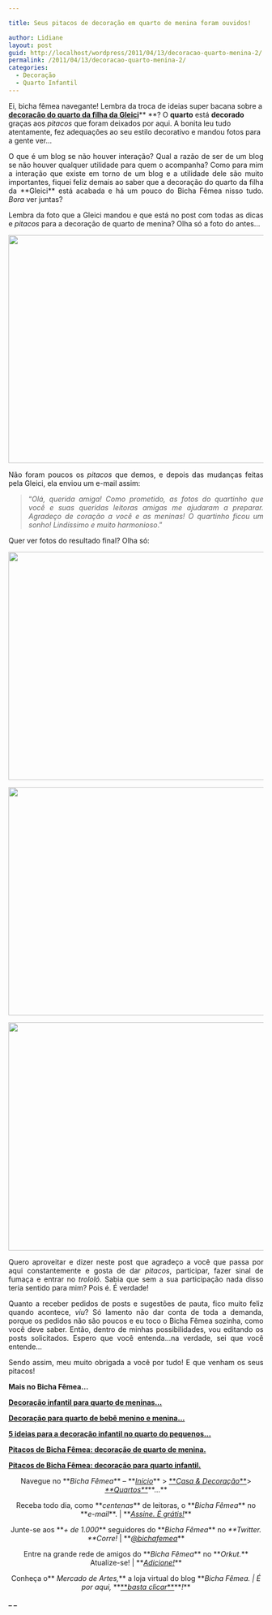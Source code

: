 ```yaml
---

title: Seus pitacos de decoração em quarto de menina foram ouvidos!

author: Lidiane
layout: post
guid: http://localhost/wordpress/2011/04/13/decoracao-quarto-menina-2/
permalink: /2011/04/13/decoracao-quarto-menina-2/
categories:
  - Decoração
  - Quarto Infantil
---
```

Ei, bicha fêmea navegante! Lembra da troca de ideias super bacana sobre a **[decoração do quarto da filha da Gleici](http://www.trololodemulher.com.br/2011/02/02/decoracao-quarto-menina/)**** **? O **quarto** está **decorado** graças aos _pitacos_ que foram deixados por aqui. A bonita leu tudo atentamente, fez adequações ao seu estilo decorativo e mandou fotos para a gente ver…

<p style="text-align: justify;">
  O que é um blog se não houver interação? Qual a razão de ser de um blog se não houver qualquer utilidade para quem o acompanha? Como para mim a interação que existe em torno de um blog e a utilidade dele são muito importantes, fiquei feliz demais ao saber que a decoração do quarto da filha da **Gleici** está acabada e há um pouco do Bicha Fêmea nisso tudo. <em>Bora</em> ver juntas?
</p>

<!--more-->

<p style="text-align: justify;">
  Lembra da foto que a Gleici mandou e que está no post com todas as dicas e <em>pitacos</em> para a decoração de quarto de menina? Olha só a foto do antes…
</p>

<p style="text-align: center;">
  <a href="http://www.trololodemulher.com.br/blog/wp-content/uploads/2011/04/quarto-de-menina.jpg"><img class="alignnone size-full wp-image-6228" title="quarto de menina" src="http://www.trololodemulher.com.br/blog/wp-content/uploads/2011/04/quarto-de-menina.jpg" alt="" width="600" height="450" /></a>
</p>

<p style="text-align: justify;">
  Não foram poucos os<em> pitacos</em> que demos, e depois das mudanças feitas pela Gleici, ela enviou um e-mail assim:
</p>

<blockquote style="text-align: justify;">
  <p>
    “<em>Olá, querida amiga! Como prometido, as fotos do quartinho que você e suas queridas leitoras amigas me ajudaram a preparar. Agradeço de coração a você e as meninas! O quartinho ficou um sonho! Lindíssimo e muito harmonioso</em>.”
  </p>
</blockquote>

<p style="text-align: justify;">
  Quer ver fotos do resultado final? Olha só:
</p>

<p style="text-align: center;">
  <a href="http://www.trololodemulher.com.br/blog/wp-content/uploads/2011/04/quarto-de-menina1.jpg"><img class="alignnone size-full wp-image-6229" title="quarto de menina" src="http://www.trololodemulher.com.br/blog/wp-content/uploads/2011/04/quarto-de-menina1.jpg" alt="" width="600" height="450" /></a>
</p>

<p style="text-align: center;">
  <a href="http://www.trololodemulher.com.br/blog/wp-content/uploads/2011/04/quarto-de-menina2.jpg"><img class="alignnone size-full wp-image-6230" title="quarto de menina[2]" src="http://www.trololodemulher.com.br/blog/wp-content/uploads/2011/04/quarto-de-menina2.jpg" alt="" width="600" height="450" /></a>
</p>

<p style="text-align: center;">
  <a href="http://www.trololodemulher.com.br/blog/wp-content/uploads/2011/04/quarto-de-menina3.jpg"><img class="alignnone size-full wp-image-6231" title="quarto de menina[3]" src="http://www.trololodemulher.com.br/blog/wp-content/uploads/2011/04/quarto-de-menina3.jpg" alt="" width="600" height="450" /></a>
</p>

<p style="text-align: justify;">
  Quero aproveitar e dizer neste post que agradeço a você que passa por aqui constantemente e gosta de dar <em>pitacos</em>, participar, fazer sinal de fumaça e entrar no<em> trololó</em>. Sabia que sem a sua participação nada disso teria sentido para mim? Pois é. É verdade!
</p>

<p style="text-align: justify;">
  Quanto a receber pedidos de posts e sugestões de pauta, fico muito feliz quando acontece, <em>viu</em>? Só lamento não dar conta de toda a demanda, porque os pedidos não são poucos e eu toco o Bicha Fêmea sozinha, como você deve saber. Então, dentro de minhas possibilidades, vou editando os posts solicitados. Espero que você entenda…na verdade, sei que você entende…
</p>

<p style="text-align: justify;">
  Sendo assim, meu muito obrigada a você por tudo! E que venham os seus pitacos!
</p>

**Mais no Bicha Fêmea…**

**[Decoração infantil para quarto de meninas…](http://www.trololodemulher.com.br/2011/04/04/decoracao-quarto-meninas/)**

**[Decoração para quarto de bebê menino e menina…](http://www.trololodemulher.com.br/2011/03/28/decoracao-bebe-menino-menina/)**

**[5 ideias para a decoração infantil no quarto do pequenos…](http://www.trololodemulher.com.br/2011/03/14/ideias-decoracao-infantil/)**

**[Pitacos de Bicha Fêmea: decoração de quarto de menina.](http://www.trololodemulher.com.br/2011/02/02/decoracao-quarto-menina/)**

**[Pitacos de Bicha Fêmea: decoração para quarto infantil.](http://www.trololodemulher.com.br/2010/08/16/decoracao-quarto-infantil/)**

<p style="text-align: center;">
  Navegue no **<em>Bicha Fêmea</em>** – **<em><a href="http://www.trololodemulher.com.br/">Início</a></em>** > <a href="http://www.trololodemulher.com.br/casaedecoracao/">**<em>Casa & Decoração</em>**</a>> <a href="http://www.trololodemulher.com.br/category/decoracao/quartos/"><em>**Quartos**</em></a>**…**
</p>

<p style="text-align: center;">
  Receba todo dia, como **<em>centenas</em>** de leitoras, o **<em>Bicha Fêmea</em>** no **<em>e-mail</em>**. | **<em><a href="http://feedburner.google.com/fb/a/mailverify?uri=blogbichafemea&loc=pt_BR">Assine. É grátis!</a></em>**
</p>

<p style="text-align: center;">
  Junte-se aos **<em>+ de 1.000</em>** seguidores do **<em>Bicha Fêmea</em>** no <em>**Twitter. **Corre!</em> | **<em><a href="http://twitter.com/bichafemea">@bichafemea</a></em>**
</p>

<p style="text-align: center;">
  Entre na grande rede de amigos do **<em>Bicha Fêmea</em>** no **<em>Orkut.</em>** Atualize-se! | **<em><a href="http://www.orkut.com.br/Main#Profile?uid=5161612886294499900">Adicione!</a></em>**
</p>

<p style="text-align: center;">
  Conheça o**<em> Mercado de Artes,</em>** a loja virtual do blog **<em>Bicha Fêmea. | É por aqui, </em>**<a href="http://www.trololodemulher.com.br/loja/">**<em>basta clicar</em>**</a>**<em>!</em>**
</p>

**_ _**